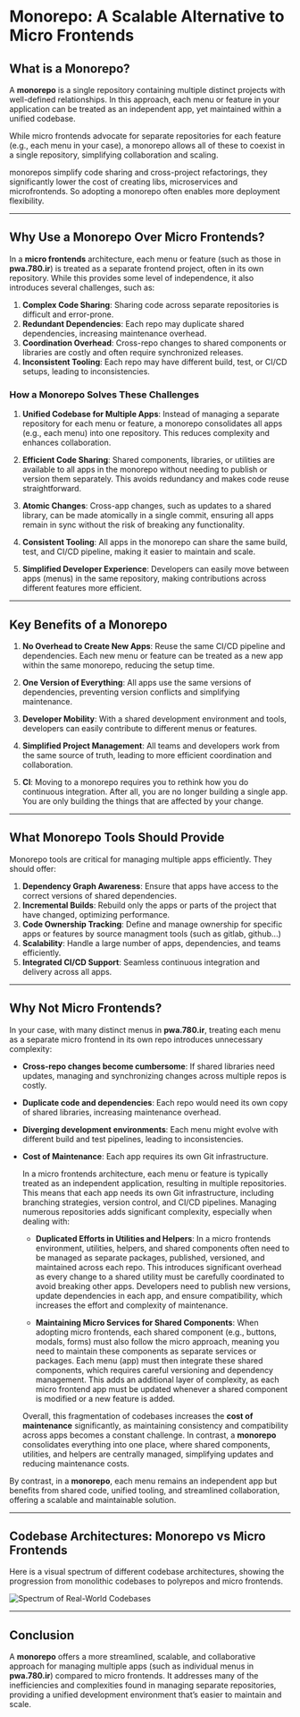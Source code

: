 # Monorepo: A Scalable Alternative to Micro Frontends

## What is a Monorepo?

A **monorepo** is a single repository containing multiple distinct projects with
well-defined relationships. In this approach, each menu or feature in your
application can be treated as an independent app, yet maintained within a
unified codebase.

While micro frontends advocate for separate repositories for each feature (e.g.,
each menu in your case), a monorepo allows all of these to coexist in a single
repository, simplifying collaboration and scaling.

monorepos simplify code sharing and cross-project refactorings, they
significantly lower the cost of creating libs, microservices and microfrontends.
So adopting a monorepo often enables more deployment flexibility.

---

## Why Use a Monorepo Over Micro Frontends?

In a **micro frontends** architecture, each menu or feature (such as those in
**pwa.780.ir**) is treated as a separate frontend project, often in its own
repository. While this provides some level of independence, it also introduces
several challenges, such as:

1. **Complex Code Sharing**: Sharing code across separate repositories is
   difficult and error-prone.
2. **Redundant Dependencies**: Each repo may duplicate shared dependencies,
   increasing maintenance overhead.
3. **Coordination Overhead**: Cross-repo changes to shared components or
   libraries are costly and often require synchronized releases.
4. **Inconsistent Tooling**: Each repo may have different build, test, or CI/CD
   setups, leading to inconsistencies.

### How a Monorepo Solves These Challenges

1. **Unified Codebase for Multiple Apps**: Instead of managing a separate
   repository for each menu or feature, a monorepo consolidates all apps (e.g.,
   each menu) into one repository. This reduces complexity and enhances
   collaboration.
2. **Efficient Code Sharing**: Shared components, libraries, or utilities are
   available to all apps in the monorepo without needing to publish or version
   them separately. This avoids redundancy and makes code reuse straightforward.
3. **Atomic Changes**: Cross-app changes, such as updates to a shared library,
   can be made atomically in a single commit, ensuring all apps remain in sync
   without the risk of breaking any functionality.
4. **Consistent Tooling**: All apps in the monorepo can share the same build,
   test, and CI/CD pipeline, making it easier to maintain and scale.

5. **Simplified Developer Experience**: Developers can easily move between apps
   (menus) in the same repository, making contributions across different
   features more efficient.

---

## Key Benefits of a Monorepo

1. **No Overhead to Create New Apps**: Reuse the same CI/CD pipeline and
   dependencies. Each new menu or feature can be treated as a new app within the
   same monorepo, reducing the setup time.
2. **One Version of Everything**: All apps use the same versions of
   dependencies, preventing version conflicts and simplifying maintenance.

3. **Developer Mobility**: With a shared development environment and tools,
   developers can easily contribute to different menus or features.

4. **Simplified Project Management**: All teams and developers work from the
   same source of truth, leading to more efficient coordination and
   collaboration.

5. **CI**: Moving to a monorepo requires you to rethink how you do continuous
   integration. After all, you are no longer building a single app. You are only
   building the things that are affected by your change.

---

## What Monorepo Tools Should Provide

Monorepo tools are critical for managing multiple apps efficiently. They should
offer:

1. **Dependency Graph Awareness**: Ensure that apps have access to the correct
   versions of shared dependencies.
2. **Incremental Builds**: Rebuild only the apps or parts of the project that
   have changed, optimizing performance.
3. **Code Ownership Tracking**: Define and manage ownership for specific apps or
   features by source managment tools (such as gitlab, github...)
4. **Scalability**: Handle a large number of apps, dependencies, and teams
   efficiently.
5. **Integrated CI/CD Support**: Seamless continuous integration and delivery
   across all apps.

---

## Why Not Micro Frontends?

In your case, with many distinct menus in **pwa.780.ir**, treating each menu as
a separate micro frontend in its own repo introduces unnecessary complexity:

- **Cross-repo changes become cumbersome**: If shared libraries need updates,
  managing and synchronizing changes across multiple repos is costly.
- **Duplicate code and dependencies**: Each repo would need its own copy of
  shared libraries, increasing maintenance overhead.
- **Diverging development environments**: Each menu might evolve with different
  build and test pipelines, leading to inconsistencies.

- **Cost of Maintenance**: Each app requires its own Git infrastructure.

  In a micro frontends architecture, each menu or feature is typically treated
  as an independent application, resulting in multiple repositories. This means
  that each app needs its own Git infrastructure, including branching
  strategies, version control, and CI/CD pipelines. Managing numerous
  repositories adds significant complexity, especially when dealing with:

  - **Duplicated Efforts in Utilities and Helpers**: In a micro frontends
    environment, utilities, helpers, and shared components often need to be
    managed as separate packages, published, versioned, and maintained across
    each repo. This introduces significant overhead as every change to a shared
    utility must be carefully coordinated to avoid breaking other apps.
    Developers need to publish new versions, update dependencies in each app,
    and ensure compatibility, which increases the effort and complexity of
    maintenance.

  - **Maintaining Micro Services for Shared Components**: When adopting micro
    frontends, each shared component (e.g., buttons, modals, forms) must also
    follow the micro approach, meaning you need to maintain these components as
    separate services or packages. Each menu (app) must then integrate these
    shared components, which requires careful versioning and dependency
    management. This adds an additional layer of complexity, as each micro
    frontend app must be updated whenever a shared component is modified or a
    new feature is added.

  Overall, this fragmentation of codebases increases the **cost of maintenance**
  significantly, as maintaining consistency and compatibility across apps
  becomes a constant challenge. In contrast, a **monorepo** consolidates
  everything into one place, where shared components, utilities, and helpers are
  centrally managed, simplifying updates and reducing maintenance costs.

By contrast, in a **monorepo**, each menu remains an independent app but
benefits from shared code, unified tooling, and streamlined collaboration,
offering a scalable and maintainable solution.

---

## Codebase Architectures: Monorepo vs Micro Frontends

Here is a visual spectrum of different codebase architectures, showing the
progression from monolithic codebases to polyrepos and micro frontends.

![Spectrum of Real-World Codebases](https://monorepo.tools/images/spectrum-real-world.svg)

---

## Conclusion

A **monorepo** offers a more streamlined, scalable, and collaborative approach
for managing multiple apps (such as individual menus in **pwa.780.ir**) compared
to micro frontends. It addresses many of the inefficiencies and complexities
found in managing separate repositories, providing a unified development
environment that’s easier to maintain and scale.
